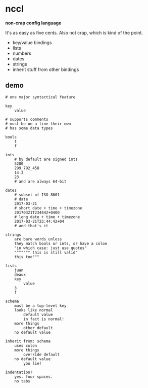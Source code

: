 # nccl

**non-crap config language**

It's as easy as five cents. Also not crap, which is kind of the point.

* key/value bindings
* lists
* numbers
* dates
* strings
* inherit stuff from other bindings

## demo

```
# one major syntactical feature

key
    value

# supports comments
# must be on a line their own
# has some data types

bools
    t
    f

ints
    # by default are signed ints
    5280
    299_792_458
    14.3
    23
    # and are always 64-bit

dates
    # subset of ISO 8601
    # date
    2017-03-21
    # short date + time + timezone
    20170321T234442+0400
    # long date + time + timezone
    2017-03-21T23:44:42+04
    # and that's it

strings
    are bare words unless
    they match bools or ints, or have a colon
    "in which case: just use quotes"
    """"""" this is still valid"
    this too"""

lists
    juan
    deaux
    key
        value
    3
    f

schema
    must be a top-level key
    looks like normal
        default value
        in fact is normal!
    more things
        other default
    no default value

inherit from: schema
    uses colon
    more things
        override default
    no default value
        you lie!

indentation?
    yes. four spaces.
    no tabs

```

